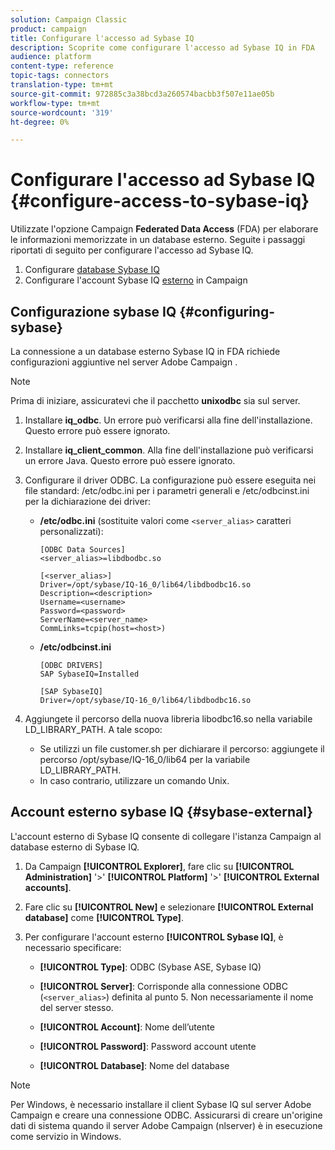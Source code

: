 ```yaml
---
solution: Campaign Classic
product: campaign
title: Configurare l'accesso ad Sybase IQ
description: Scoprite come configurare l'accesso ad Sybase IQ in FDA
audience: platform
content-type: reference
topic-tags: connectors
translation-type: tm+mt
source-git-commit: 972885c3a38bcd3a260574bacbb3f507e11ae05b
workflow-type: tm+mt
source-wordcount: '319'
ht-degree: 0%

---
```



# Configurare l&#39;accesso ad Sybase IQ {#configure-access-to-sybase-iq}

Utilizzate l&#39;opzione Campaign **Federated Data Access** (FDA) per elaborare le informazioni memorizzate in un database esterno. Seguite i passaggi riportati di seguito per configurare l&#39;accesso ad Sybase IQ.

1. Configurare [database Sybase IQ](#configuring-sybase)
1. Configurare l&#39;account Sybase IQ [esterno](#sybase-external) in Campaign

## Configurazione sybase IQ {#configuring-sybase}

La connessione a un database esterno Sybase IQ in FDA richiede configurazioni aggiuntive nel server Adobe Campaign .

>[!NOTE]
>
>Prima di iniziare, assicuratevi che il pacchetto **unixodbc** sia sul server.

1. Installare **iq_odbc**. Un errore può verificarsi alla fine dell&#39;installazione. Questo errore può essere ignorato.

1. Installare **iq_client_common**. Alla fine dell&#39;installazione può verificarsi un errore Java. Questo errore può essere ignorato.

1. Configurare il driver ODBC. La configurazione può essere eseguita nei file standard: /etc/odbc.ini per i parametri generali e /etc/odbcinst.ini per la dichiarazione dei driver:

   * **/etc/odbc.ini** (sostituite valori come  `<server_alias>` caratteri personalizzati):

      ```
      [ODBC Data Sources]
      <server_alias>=libdbodbc.so
      
      [<server_alias>]
      Driver=/opt/sybase/IQ-16_0/lib64/libdbodbc16.so
      Description=<description>
      Username=<username>
      Password=<password>
      ServerName=<server_name>
      CommLinks=tcpip(host=<host>)
      ```

   * **/etc/odbcinst.ini**

      ```
      [ODBC DRIVERS]
      SAP SybaseIQ=Installed
      
      [SAP SybaseIQ]
      Driver=/opt/sybase/IQ-16_0/lib64/libdbodbc16.so
      ```

1. Aggiungete il percorso della nuova libreria libodbc16.so nella variabile LD_LIBRARY_PATH. A tale scopo:

   * Se utilizzi un file customer.sh per dichiarare il percorso: aggiungete il percorso /opt/sybase/IQ-16_0/lib64 per la variabile LD_LIBRARY_PATH.
   * In caso contrario, utilizzare un comando Unix.

## Account esterno sybase IQ {#sybase-external}

L&#39;account esterno di Sybase IQ consente di collegare l&#39;istanza Campaign al database esterno di Sybase IQ.

1. Da Campaign **[!UICONTROL Explorer]**, fare clic su **[!UICONTROL Administration]** &#39;>&#39; **[!UICONTROL Platform]** &#39;>&#39; **[!UICONTROL External accounts]**.

1. Fare clic su **[!UICONTROL New]** e selezionare **[!UICONTROL External database]** come **[!UICONTROL Type]**.

1. Per configurare l&#39;account esterno **[!UICONTROL Sybase IQ]**, è necessario specificare:

   * **[!UICONTROL Type]**: ODBC (Sybase ASE, Sybase IQ)

   * **[!UICONTROL Server]**: Corrisponde alla connessione ODBC (`<server_alias>`) definita al punto 5. Non necessariamente il nome del server stesso.

   * **[!UICONTROL Account]**: Nome dell’utente

   * **[!UICONTROL Password]**: Password account utente

   * **[!UICONTROL Database]**: Nome del database

>[!NOTE]
>
>Per Windows, è necessario installare il client Sybase IQ sul server Adobe Campaign  e creare una connessione ODBC. Assicurarsi di creare un&#39;origine dati di sistema quando il server Adobe Campaign  (nlserver) è in esecuzione come servizio in Windows.

